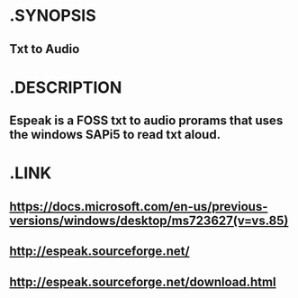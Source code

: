  
#        .SYNOPSIS
##        Txt to Audio

#        .DESCRIPTION
##        Espeak is a FOSS txt to audio prorams that uses the windows SAPi5 to read txt aloud.

#        .LINK

##        https://docs.microsoft.com/en-us/previous-versions/windows/desktop/ms723627(v=vs.85)

##        http://espeak.sourceforge.net/

##        http://espeak.sourceforge.net/download.html

    
